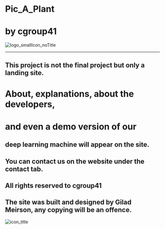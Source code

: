 # Pic_A_Plant
# by cgroup41 

![logo_smallIcon_noTitle](https://user-images.githubusercontent.com/130896686/235297565-c6dbb2a4-3a76-4fea-b8b9-bbaf08b6c3b5.png)


------------------------------------------------------------------------------------------
This project is not the final project but only a landing site.
------------------------------------------------------------------------------------------
# About, explanations, about the developers, 
# and even a demo version of our 
  deep learning machine will appear on the site.
------------------------------------------------------------------------------------------
You can contact us on the website under the contact tab.
------------------------------------------------------------------------------------------
All rights reserved to cgroup41
------------------------------------------------------------------------------------------
The site was built and designed by Gilad Meirson, any copying will be an offence.
------------------------------------------------------------------------------------------
![icon_title](https://user-images.githubusercontent.com/130896686/235297174-6b5f2cc1-b137-4dad-9d77-3ea8ace0cc63.png)
